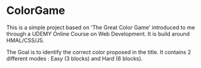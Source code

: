 # ColorGame

This is a simple project based on 'The Great Color Game' introduced to me through a UDEMY Online Course on Web Development. 
It is build around HMAL/CSS/JS. 

The Goal is to identify the correct color proposed in the title. It contains 2 different modes : Easy (3 blocks) and Hard (6 blocks). 


